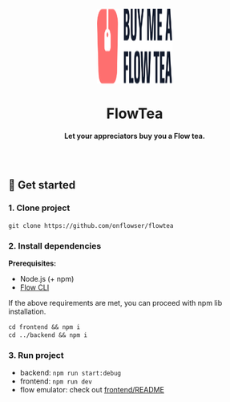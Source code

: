 <div align="center">
	<br>
	<img alt="Flowser logo" src="./logo.svg" width="150" height="150">
	<h1>FlowTea</h1>
	<p>
		<b>Let your appreciators buy you a Flow tea.</b>
	</p>
	<br>
	<br>
</div>

## 👋 Get started

### 1. Clone project

```shell
git clone https://github.com/onflowser/flowtea
```

### 2. Install dependencies

**Prerequisites:**
- Node.js (+ npm)
- [Flow CLI](https://docs.onflow.org/flow-cli/)

If the above requirements are met, you can proceed with npm lib installation.

```shell
cd frontend && npm i
cd ../backend && npm i
```

### 3. Run project

- backend: `npm run start:debug`
- frontend: `npm run dev`
- flow emulator: check out [frontend/README](./frontend/README.md#Cadence)
